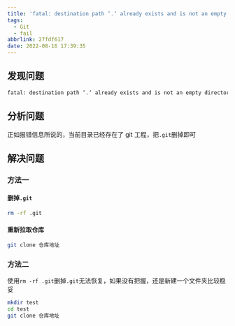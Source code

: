 ```yaml
---
title: 'fatal: destination path ‘.‘ already exists and is not an empty directory.'
tags:
  - Git
  - fail
abbrlink: 27fdf617
date: 2022-08-16 17:39:35
---
```


## 发现问题

```bash
fatal: destination path ‘.‘ already exists and is not an empty directory.
```

## 分析问题

正如报错信息所说的，当前目录已经存在了 git 工程，把`.git`删掉即可

## 解决问题

### 方法一

#### 删掉`.git`

```bash
rm -rf .git
```

#### 重新拉取仓库

```bash
git clone 仓库地址
```

### 方法二

使用`rm -rf .git`删掉`.git`无法恢复，如果没有把握，还是新建一个文件夹比较稳妥

```bash
mkdir test
cd test
git clone 仓库地址
```



